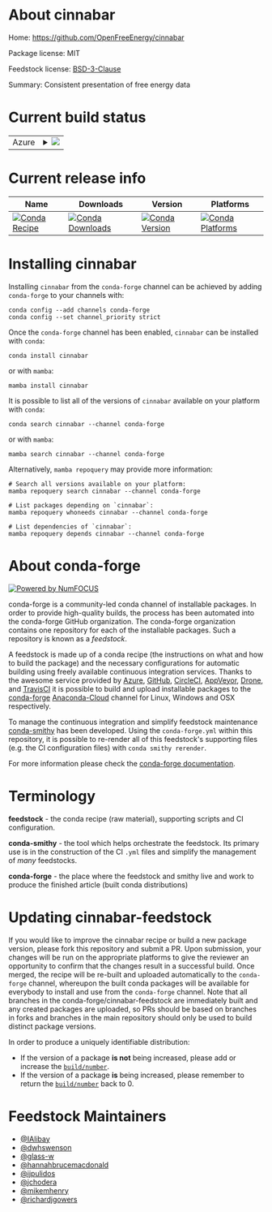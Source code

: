About cinnabar
==============

Home: https://github.com/OpenFreeEnergy/cinnabar

Package license: MIT

Feedstock license: [BSD-3-Clause](https://github.com/conda-forge/arsenic-feedstock/blob/main/LICENSE.txt)

Summary: Consistent presentation of free energy data

Current build status
====================


<table>
    
  <tr>
    <td>Azure</td>
    <td>
      <details>
        <summary>
          <a href="https://dev.azure.com/conda-forge/feedstock-builds/_build/latest?definitionId=14112&branchName=main">
            <img src="https://dev.azure.com/conda-forge/feedstock-builds/_apis/build/status/arsenic-feedstock?branchName=main">
          </a>
        </summary>
        <table>
          <thead><tr><th>Variant</th><th>Status</th></tr></thead>
          <tbody><tr>
              <td>linux_64_python3.10.____cpython</td>
              <td>
                <a href="https://dev.azure.com/conda-forge/feedstock-builds/_build/latest?definitionId=14112&branchName=main">
                  <img src="https://dev.azure.com/conda-forge/feedstock-builds/_apis/build/status/arsenic-feedstock?branchName=main&jobName=linux&configuration=linux%20linux_64_python3.10.____cpython" alt="variant">
                </a>
              </td>
            </tr><tr>
              <td>linux_64_python3.8.____cpython</td>
              <td>
                <a href="https://dev.azure.com/conda-forge/feedstock-builds/_build/latest?definitionId=14112&branchName=main">
                  <img src="https://dev.azure.com/conda-forge/feedstock-builds/_apis/build/status/arsenic-feedstock?branchName=main&jobName=linux&configuration=linux%20linux_64_python3.8.____cpython" alt="variant">
                </a>
              </td>
            </tr><tr>
              <td>linux_64_python3.9.____cpython</td>
              <td>
                <a href="https://dev.azure.com/conda-forge/feedstock-builds/_build/latest?definitionId=14112&branchName=main">
                  <img src="https://dev.azure.com/conda-forge/feedstock-builds/_apis/build/status/arsenic-feedstock?branchName=main&jobName=linux&configuration=linux%20linux_64_python3.9.____cpython" alt="variant">
                </a>
              </td>
            </tr><tr>
              <td>osx_64_python3.10.____cpython</td>
              <td>
                <a href="https://dev.azure.com/conda-forge/feedstock-builds/_build/latest?definitionId=14112&branchName=main">
                  <img src="https://dev.azure.com/conda-forge/feedstock-builds/_apis/build/status/arsenic-feedstock?branchName=main&jobName=osx&configuration=osx%20osx_64_python3.10.____cpython" alt="variant">
                </a>
              </td>
            </tr><tr>
              <td>osx_64_python3.8.____cpython</td>
              <td>
                <a href="https://dev.azure.com/conda-forge/feedstock-builds/_build/latest?definitionId=14112&branchName=main">
                  <img src="https://dev.azure.com/conda-forge/feedstock-builds/_apis/build/status/arsenic-feedstock?branchName=main&jobName=osx&configuration=osx%20osx_64_python3.8.____cpython" alt="variant">
                </a>
              </td>
            </tr><tr>
              <td>osx_64_python3.9.____cpython</td>
              <td>
                <a href="https://dev.azure.com/conda-forge/feedstock-builds/_build/latest?definitionId=14112&branchName=main">
                  <img src="https://dev.azure.com/conda-forge/feedstock-builds/_apis/build/status/arsenic-feedstock?branchName=main&jobName=osx&configuration=osx%20osx_64_python3.9.____cpython" alt="variant">
                </a>
              </td>
            </tr><tr>
              <td>win_64_python3.10.____cpython</td>
              <td>
                <a href="https://dev.azure.com/conda-forge/feedstock-builds/_build/latest?definitionId=14112&branchName=main">
                  <img src="https://dev.azure.com/conda-forge/feedstock-builds/_apis/build/status/arsenic-feedstock?branchName=main&jobName=win&configuration=win%20win_64_python3.10.____cpython" alt="variant">
                </a>
              </td>
            </tr><tr>
              <td>win_64_python3.8.____cpython</td>
              <td>
                <a href="https://dev.azure.com/conda-forge/feedstock-builds/_build/latest?definitionId=14112&branchName=main">
                  <img src="https://dev.azure.com/conda-forge/feedstock-builds/_apis/build/status/arsenic-feedstock?branchName=main&jobName=win&configuration=win%20win_64_python3.8.____cpython" alt="variant">
                </a>
              </td>
            </tr><tr>
              <td>win_64_python3.9.____cpython</td>
              <td>
                <a href="https://dev.azure.com/conda-forge/feedstock-builds/_build/latest?definitionId=14112&branchName=main">
                  <img src="https://dev.azure.com/conda-forge/feedstock-builds/_apis/build/status/arsenic-feedstock?branchName=main&jobName=win&configuration=win%20win_64_python3.9.____cpython" alt="variant">
                </a>
              </td>
            </tr>
          </tbody>
        </table>
      </details>
    </td>
  </tr>
</table>

Current release info
====================

| Name | Downloads | Version | Platforms |
| --- | --- | --- | --- |
| [![Conda Recipe](https://img.shields.io/badge/recipe-cinnabar-green.svg)](https://anaconda.org/conda-forge/cinnabar) | [![Conda Downloads](https://img.shields.io/conda/dn/conda-forge/cinnabar.svg)](https://anaconda.org/conda-forge/cinnabar) | [![Conda Version](https://img.shields.io/conda/vn/conda-forge/cinnabar.svg)](https://anaconda.org/conda-forge/cinnabar) | [![Conda Platforms](https://img.shields.io/conda/pn/conda-forge/cinnabar.svg)](https://anaconda.org/conda-forge/cinnabar) |

Installing cinnabar
===================

Installing `cinnabar` from the `conda-forge` channel can be achieved by adding `conda-forge` to your channels with:

```
conda config --add channels conda-forge
conda config --set channel_priority strict
```

Once the `conda-forge` channel has been enabled, `cinnabar` can be installed with `conda`:

```
conda install cinnabar
```

or with `mamba`:

```
mamba install cinnabar
```

It is possible to list all of the versions of `cinnabar` available on your platform with `conda`:

```
conda search cinnabar --channel conda-forge
```

or with `mamba`:

```
mamba search cinnabar --channel conda-forge
```

Alternatively, `mamba repoquery` may provide more information:

```
# Search all versions available on your platform:
mamba repoquery search cinnabar --channel conda-forge

# List packages depending on `cinnabar`:
mamba repoquery whoneeds cinnabar --channel conda-forge

# List dependencies of `cinnabar`:
mamba repoquery depends cinnabar --channel conda-forge
```


About conda-forge
=================

[![Powered by
NumFOCUS](https://img.shields.io/badge/powered%20by-NumFOCUS-orange.svg?style=flat&colorA=E1523D&colorB=007D8A)](https://numfocus.org)

conda-forge is a community-led conda channel of installable packages.
In order to provide high-quality builds, the process has been automated into the
conda-forge GitHub organization. The conda-forge organization contains one repository
for each of the installable packages. Such a repository is known as a *feedstock*.

A feedstock is made up of a conda recipe (the instructions on what and how to build
the package) and the necessary configurations for automatic building using freely
available continuous integration services. Thanks to the awesome service provided by
[Azure](https://azure.microsoft.com/en-us/services/devops/), [GitHub](https://github.com/),
[CircleCI](https://circleci.com/), [AppVeyor](https://www.appveyor.com/),
[Drone](https://cloud.drone.io/welcome), and [TravisCI](https://travis-ci.com/)
it is possible to build and upload installable packages to the
[conda-forge](https://anaconda.org/conda-forge) [Anaconda-Cloud](https://anaconda.org/)
channel for Linux, Windows and OSX respectively.

To manage the continuous integration and simplify feedstock maintenance
[conda-smithy](https://github.com/conda-forge/conda-smithy) has been developed.
Using the ``conda-forge.yml`` within this repository, it is possible to re-render all of
this feedstock's supporting files (e.g. the CI configuration files) with ``conda smithy rerender``.

For more information please check the [conda-forge documentation](https://conda-forge.org/docs/).

Terminology
===========

**feedstock** - the conda recipe (raw material), supporting scripts and CI configuration.

**conda-smithy** - the tool which helps orchestrate the feedstock.
                   Its primary use is in the construction of the CI ``.yml`` files
                   and simplify the management of *many* feedstocks.

**conda-forge** - the place where the feedstock and smithy live and work to
                  produce the finished article (built conda distributions)


Updating cinnabar-feedstock
===========================

If you would like to improve the cinnabar recipe or build a new
package version, please fork this repository and submit a PR. Upon submission,
your changes will be run on the appropriate platforms to give the reviewer an
opportunity to confirm that the changes result in a successful build. Once
merged, the recipe will be re-built and uploaded automatically to the
`conda-forge` channel, whereupon the built conda packages will be available for
everybody to install and use from the `conda-forge` channel.
Note that all branches in the conda-forge/cinnabar-feedstock are
immediately built and any created packages are uploaded, so PRs should be based
on branches in forks and branches in the main repository should only be used to
build distinct package versions.

In order to produce a uniquely identifiable distribution:
 * If the version of a package **is not** being increased, please add or increase
   the [``build/number``](https://docs.conda.io/projects/conda-build/en/latest/resources/define-metadata.html#build-number-and-string).
 * If the version of a package **is** being increased, please remember to return
   the [``build/number``](https://docs.conda.io/projects/conda-build/en/latest/resources/define-metadata.html#build-number-and-string)
   back to 0.

Feedstock Maintainers
=====================

* [@IAlibay](https://github.com/IAlibay/)
* [@dwhswenson](https://github.com/dwhswenson/)
* [@glass-w](https://github.com/glass-w/)
* [@hannahbrucemacdonald](https://github.com/hannahbrucemacdonald/)
* [@ijpulidos](https://github.com/ijpulidos/)
* [@jchodera](https://github.com/jchodera/)
* [@mikemhenry](https://github.com/mikemhenry/)
* [@richardjgowers](https://github.com/richardjgowers/)

